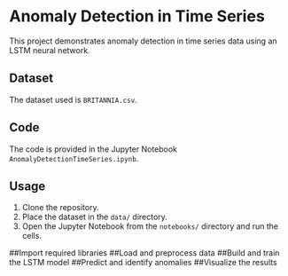 # Anomaly Detection in Time Series

This project demonstrates anomaly detection in time series data using an LSTM neural network.

## Dataset

The dataset used is `BRITANNIA.csv`.

## Code

The code is provided in the Jupyter Notebook `AnomalyDetectionTimeSeries.ipynb`.

## Usage

1. Clone the repository.
2. Place the dataset in the `data/` directory.
3. Open the Jupyter Notebook from the `notebooks/` directory and run the cells.

##Import required libraries
##Load and preprocess data
##Build and train the LSTM model
##Predict and identify anomalies
##Visualize the results
